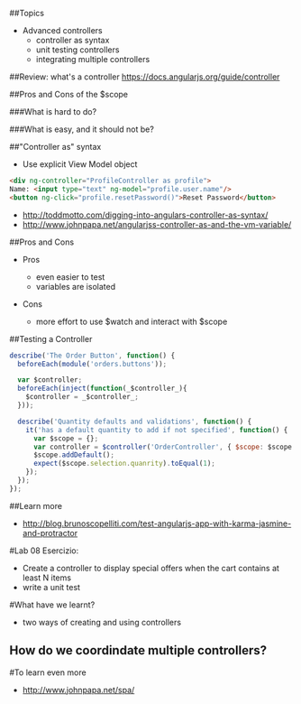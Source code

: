 ##Topics
* Advanced controllers
  * controller as syntax
  * unit testing controllers
  * integrating multiple controllers



##Review: what's a controller
 https://docs.angularjs.org/guide/controller



##Pros and Cons of the $scope

###What is hard to do?

###What is easy, and it should not be?



##"Controller as" syntax
* Use explicit View Model object

```html
<div ng-controller="ProfileController as profile">
Name: <input type="text" ng-model="profile.user.name"/>
<button ng-click="profile.resetPassword()">Reset Password</button>
```

* http://toddmotto.com/digging-into-angulars-controller-as-syntax/
* http://www.johnpapa.net/angularjss-controller-as-and-the-vm-variable/



##Pros and Cons
* Pros
  * even easier to test
  * variables are isolated

* Cons
  * more effort to use $watch and interact with $scope



##Testing a Controller
```javascript
describe('The Order Button', function() {
  beforeEach(module('orders.buttons'));

  var $controller;
  beforeEach(inject(function(_$controller_){
    $controller = _$controller_;
  }));

  describe('Quantity defaults and validations', function() {
    it('has a default quantity to add if not specified', function() {
      var $scope = {};
      var controller = $controller('OrderController', { $scope: $scope });
      $scope.addDefault();
      expect($scope.selection.quanrity).toEqual(1);
    });
  });
});
```



##Learn more
* http://blog.brunoscopelliti.com/test-angularjs-app-with-karma-jasmine-and-protractor



#Lab 08
Esercizio:

* Create a controller to display special offers when the cart contains at least N items
* write a unit test



#What have we learnt?
* two ways of creating and using controllers

## How do we coordindate multiple controllers?



#To learn even more
* http://www.johnpapa.net/spa/
